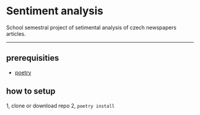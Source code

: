 # Sentiment analysis
School semestral project of setimental analysis of czech newspapers articles.

---

## prerequisities
- [poetry](https://github.com/python-poetry/poetry)

## how to setup
1, clone or download repo
2, ```poetry install```
